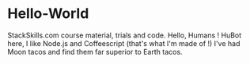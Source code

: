 # Hello-World
StackSkills.com course material, trials and code.
Hello, Humans !
HuBot here, I like Node.js and Coffeescript (that's what I'm made of !)
I've had Moon tacos and find them far superior to Earth tacos.
